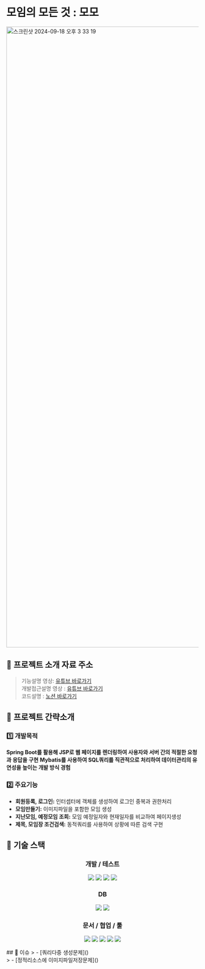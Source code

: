 # 모임의 모든 것 : 모모
<img width="1628" alt="스크린샷 2024-09-18 오후 3 33 19" src="https://github.com/user-attachments/assets/de479fc6-51bf-4778-a3af-7257ec73e880">
<br/>

## 📝 프로젝트 소개 자료 주소
> 기능설명 영상: [유튜브 바로가기](https://www.youtube.com/watch?v=4XYwyjGraDk)<br>
> 개발접근설명 영상 : [유튜브 바로가기](https://www.youtube.com/watch?v=ty7ILcI-h0E)<br>
> 코드설명 : [노션 바로가기](https://buttered-uranium-6ec.notion.site/Spring-MVC-Mybatis-8a6bd4ad1f884a6488bc867df5661e98?pvs=4)<br>

## 📱 프로젝트 간략소개

### 1️⃣ 개발목적
**Spring Boot를 활용해 JSP로 웹 페이지를 렌더링하여 사용자와 서버 간의 적절한 요청과 응답을 구현**
**Mybatis를 사용하여 SQL쿼리를 직관적으로 처리하여 데이터관리의 유연성을 높이는 개발 방식 경험**

### 2️⃣ 주요기능

- **회원등록, 로그인:** 인터셉터에 객체를 생성하여 로그인 중복과 권한처리  
- **모임만들기:** 이미지파일을 포함한 모임 생성
- **지난모임, 예정모임 조회:** 모임 예정일자와 현재일자를 비교하여 페이지생성
- **제목, 모임장 조건검색:** 동적쿼리를 사용하여 상황에 따른 검색 구현
 
## 🔧 기술 스택
<h3 align="center"> 개발 / 테스트 </h3>

<p align="center">
<img src="https://img.shields.io/badge/Java 17-008FC7?style=flat-square&logo=Java&logoColor=white"/></img>
<img src="https://img.shields.io/badge/Gradle-02303A?style=flat-square&logo=Gradle&logoColor=white"/></img>
<img src="https://img.shields.io/badge/Spring-58CC02?style=flat-square&logo=Spring&logoColor=white"/></img>
<img src="https://img.shields.io/badge/Spring Boot 2.7.18-6DB33F?style=flat-square&logo=Spring Boot&logoColor=white"/></img>
</p>

<p align="center">

</p>

<h3 align="center"> DB </h3>

<p align="center">
<img src="https://img.shields.io/badge/MySQL 8.0-4479A1?style=flat-square&logo=MySQL&logoColor=white"/></img>
<img src="https://img.shields.io/badge/H2-008FC7?style=flat-square&logo=Java&logoColor=white"/></img>
</p>


<h3 align="center"> 문서 / 협업 / 툴</h3>

<p align="center">
<img src="https://img.shields.io/badge/Notion-000000?style=flat-square&logo=Notion&logoColor=white"/>
<img src="https://img.shields.io/badge/Git-F05032.svg?style=flat-square&logo=Git&logoColor=white"/>
<img src="https://img.shields.io/badge/GitHub-181717.svg?style=flat-square&logo=GitHub&logoColor=white"/>
<img src="https://img.shields.io/badge/Postman-FF6C37.svg?style=flat-square&logo=Postman&logoColor=white"/>
<img src="https://img.shields.io/badge/Gather-0043CE.svg?style=flat-square&logo=Gather&logoColor=white"/>

</p>
## 🎯 이슈
> - [쿼리다중 생성문제]()<br>
> - [정적리소스에 이미지파일저장문제]()<br>
